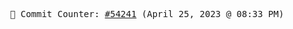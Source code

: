 <p align="center">
    <samp>
        📮 Commit Counter: <a href="https://github.com/Javascript-void0/Javascript-void0/commits/main">#54241</a> (April 25, 2023 @ 08:33 PM)
    </samp>
</p>